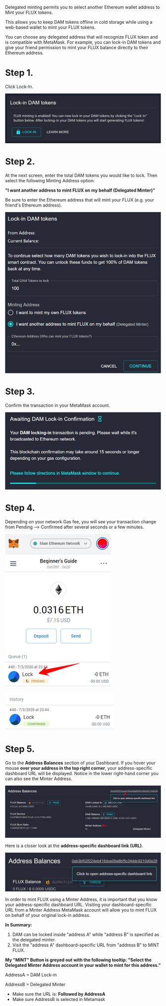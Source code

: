 Delegated minting permits you to select another Ethereum wallet address to Mint your FLUX tokens.

This allows you to keep DAM tokens offline in cold storage while using a web-based wallet to mint your FLUX tokens.  

You can choose any delegated address that will recognize FLUX token and is compatible with MetaMask. For example, you can lock-in DAM tokens and give your friend permission to mint your FLUX balance directly to their Ethereum address.

# Step 1.

Click Lock-In.

![Delegated Minting](helpArticles/assets/images/pngs/delegatedMinting/delegatedMinting1.png)

# Step 2. 
At the next screen, enter the total DAM tokens you would like to lock. Then select the following Minting Address option:

**"I want another address to mint FLUX on my behalf (Delegated Minter)"**

Be sure to enter the Ethereum address that will mint your FLUX (e.g. your friend's Ethereum address). 

![Delegated Minting](helpArticles/assets/images/pngs/delegatedMinting/delegatedMinting2.png#_maxWidth=512)

# Step 3. 
Confirm the transaction in your MetaMask account. 

![Delegated Minting](helpArticles/assets/images/pngs/delegatedMinting/delegatedMinting3.png#_maxWidth=512)

# Step 4. 
Depending on your network Gas fee, you will see your transaction change from Pending --> Confirmed after several seconds or a few minutes.

![Delegated Minting](helpArticles/assets/images/pngs/delegatedMinting/delegatedMinting4.png#_maxWidth=512)

![Delegated Minting](helpArticles/assets/images/pngs/delegatedMinting/delegatedMinting5.png#_maxWidth=512)

# Step 5. 
Go to the **Address Balances** section of your Dashboard. 
If you hover your mouse **over your address in the top right corner**, your address-specific dashboard URL will be displayed. Notice in the lower right-hand corner you can also see the Minter Address. 

![Delegated Minting](helpArticles/assets/images/pngs/delegatedMinting/delegatedMinting6.png)

Here is a closer look at the **address-specific dashboard link (URL)**.

![Delegated Minting](helpArticles/assets/images/pngs/delegatedMinting/delegatedMinting7.png#_maxWidth=512)

In order to mint FLUX using a Minter Address, it is important that you know your address-specific dashboard URL.
Visiting your dashboard-specific URL from a Minter Address MetaMask account will allow you to mint FLUX on behalf of your original lock-in address.

**In Summary:**
1) DAM can be locked inside "address A" while "address B" is specified as the delegated minter. 
2) Visit the "address A" dashboard-specific URL from "address B" to MINT FLUX.

**My "MINT" Button is greyed out with the following tooltip: "Select the Delegated Minter Address account in your wallet to mint for this address."**

AddressA = DAM Lock-in

AddressB = Delegated Minter

- Make sure the URL is: **Followed by AddressA**
- Make sure AddressB is selected in Metamask
